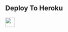 

## Deploy To Heroku

<a href="https://heroku.com/deploy?template=https://github.com/mohitbooraget/txtMaster">
     <img height="30px" src="https://img.shields.io/badge/Deploy%20To%20Heroku-blueviolet?style=for-the-badge&logo=heroku">
  </a>
